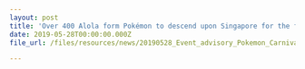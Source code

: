 ```yaml
---
layout: post
title: 'Over 400 Alola form Pokémon to descend upon Singapore for the first time in Sentosa'
date: 2019-05-28T00:00:00.000Z
file_url: /files/resources/news/20190528_Event_advisory_Pokemon_Carnival.pdf

---
```



